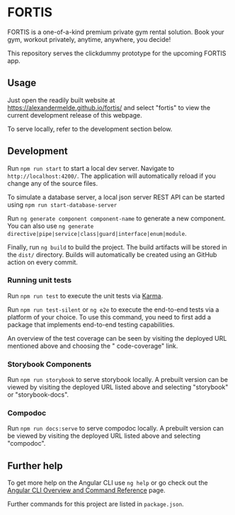 # FORTIS

FORTIS is a one-of-a-kind premium private gym rental solution. Book your gym, workout privately, anytime, anywhere, you
decide!

This repository serves the clickdummy prototype for the upcoming FORTIS app.

## Usage

Just open the readily built website at https://alexandermelde.github.io/fortis/ and select "fortis" to view the current
development release of this webpage.

To serve locally, refer to the development section below.

## Development

Run `npm run start` to start a local dev server. Navigate to `http://localhost:4200/`. The application will
automatically reload if you change any of the source files.

To simulate a database server, a local json server REST API can be started using `npm run start-database-server`

Run `ng generate component component-name` to generate a new component. You can also
use `ng generate directive|pipe|service|class|guard|interface|enum|module`.

Finally, run `ng build` to build the project. The build artifacts will be stored in the `dist/` directory.
Builds will automatically be created using an GitHub action on every commit.

### Running unit tests

Run `npm run test` to execute the unit tests via [Karma](https://karma-runner.github.io).

Run `npm run test-silent` or `ng e2e` to execute the end-to-end tests via a platform of your choice. To use this
command, you need to first add a package that implements end-to-end testing capabilities.

An overview of the test coverage can be seen by visiting the deployed URL mentioned above and choosing the "
code-coverage" link.

### Storybook Components

Run `npm run storybook` to serve storybook locally. A prebuilt version can be viewed by visiting the deployed URL listed
above and selecting "storybook" or "storybook-docs".

### Compodoc

Run `npm run docs:serve` to serve compodoc locally. A prebuilt version can be viewed by visiting the deployed URL listed
above and selecting "compodoc".

## Further help

To get more help on the Angular CLI use `ng help` or go check out
the [Angular CLI Overview and Command Reference](https://angular.io/cli) page.

Further commands for this project are listed in ``package.json``.
